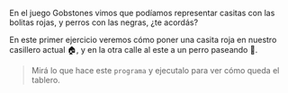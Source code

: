 <gs-toolbox toolbox-url="https://raw.githubusercontent.com/MumukiProject/mumuki-guia-gobstones-practica-primeros-programas-kids/master/toolbox.xml"></gs-toolbox>

En el juego Gobstones vimos que podíamos representar casitas con las bolitas rojas, y perros con las negras, ¿te acordás? 

En este primer ejercicio veremos cómo poner una casita roja en nuestro casillero actual :house:, y en la otra calle al este a un perro paseando :dog:.

> Mirá lo que hace este `programa` y ejecutalo para ver cómo queda el tablero. 
